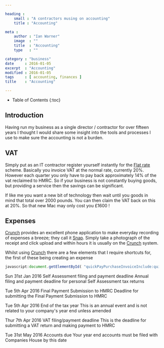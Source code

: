 ```yaml
---

heading :
    small : "A contractors musing on accounting"
    title : "Accounting"

meta :
    author : "Ian Warner"
    image  : ""
    title  : "Accounting"
    type   : ""

category : "business"
date     : 2016-01-05
excerpt  : "Accounting"
modified : 2016-01-05
tags     : [ accounting, finances ]
title    : "Accounting"

---
```


* Table of Contents
{:toc}

## Introduction

Having run my business as a single director / contractor for over fifteen years I
thought I would share some insight into the tools and processes I use to make sure
the accounting is not a burden.

## VAT

Simply put as an IT contractor register yourself instantly for the [Flat rate][]
scheme. Basically you invoice VAT at the normal rate, currently 20%. However each
quarter you only have to pay back approximately 14% of the vat reclaimed to HMRC.
So if your business is not constantly buying goods, but providing a service then
the savings can be significant.

If like me you want a new bit of technology then wait until you goods in mind that
total over 2000 pounds. You can then claim the VAT back on this at 20%. So that
new Mac may only cost you £1600 !

## Expenses

[Crunch][] provides an excellent phone application to make everyday recording of
expenses a breeze; they call it [Snap][]. Simply take a photograph of the receipt
and click upload and within hours it is usually on the [Crunch][] system.

Whilst using [Crunch][] there are a few elements that I require shortcuts for, the
first of these being creating an expense

~~~ JavaScript
javascript:document.getElementById( "quickPayPurchaseInvoiceInclude:quickPayExpenseForm:dateDecorator:sameAsExpenseLink" ).click(); document.getElementById("quickPayPurchaseInvoiceInclude:quickPayExpenseForm:paymentMethodDecorator:paymentMethod").selectedIndex=6;
~~~

[Crunch]:http://www.crunch.co.uk/referrals/?c2c=iw15428d
[Snap]:https://itunes.apple.com/gb/app/snap/id507080414?mt=8
[Flat rate]:https://www.gov.uk/vat-flat-rate-scheme/overview

Sun 31st Jan 2016
Self Assessment filing and payment deadline
Annual filing and payment deadline for personal Self Assessment tax returns

Tue 5th Apr 2016
Final Payment Submission to HMRC
Deadline for submitting the Final Payment Submission to HMRC

Tue 5th Apr 2016
End of the tax year
This is an annual event and is not related to your company's year end unless amended

Thur 7th Apr 2016
VAT filing/payment deadline
This is the deadline for submitting a VAT return and making payment to HMRC

Tue 31st May 2016
Accounts due
Your year end accounts must be filed with Companies House by this date